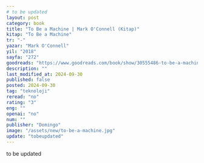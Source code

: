 ```yaml
---
# to be updated
layout: post
category: book
title: "To Be a Machine | Mark O'Connell (Kitap)"
kitap: "To Be a Machine"
tr: "-"
yazar: "Mark O'Connell"
yil: "2018"
sayfa: "272"
goodreads: "https://www.goodreads.com/book/show/30555486-to-be-a-machine"
description: ""
last_modified_at: 2024-09-30
published: false
posted: 2024-09-30
tag: "teknoloji"
reread: "no"
rating: "3"
eng: ""
openai: "no"
num: ""
publisher: "Domingo"
image: "/assets/new/to-be-a-machine.jpg"
update: "tobeupdated"
---
```


to be updated
